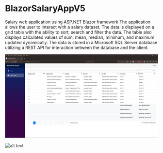# BlazorSalaryAppV5
Salary web application using ASP.NET Blazor framework 
The application allows the user to interact with a salary dataset.
The data is displayed on a grid table with the ability to sort, search and filter the data. The table also displays calculated values of sum, mean, median, minimum, and maximum updated dynamically. The data is stored in a Microsoft SQL Server database utilizing a REST API for interaction between the database and the client.

![alt text](mainscreenshot.PNG)

![alt text](blazor.gif)
